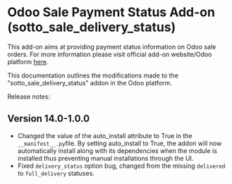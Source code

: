 # Odoo Sale Payment Status Add-on (sotto_sale_delivery_status)

This add-on aims at providing payment status information on Odoo sale orders. For more information please visit official add-on website/Odoo platform [here](https://apps.odoo.com/apps/modules/14.0/sotto_sale_delivery_status/#).

This documentation outlines the modifications made to the "sotto_sale_delivery_status" addon in the Odoo platform.

Release notes:

## Version 14.0-1.0.0
* Changed the value of the auto_install attribute to True in the `__manifest__.py`file. By setting auto_install to True, the addon will now automatically install along with its dependencies when the module is installed thus preventing manual installations through the UI.
* Fixed `delivery_status` option bug, changed from the missing `delivered` to `full_delivery` statuses.